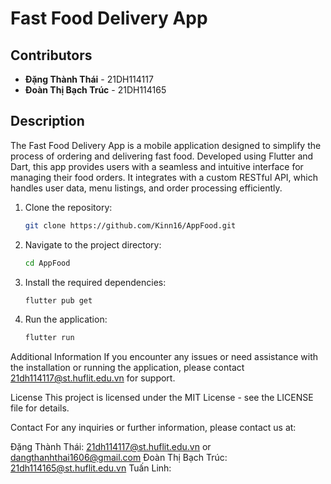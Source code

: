 # Fast Food Delivery App

## Contributors
- **Đặng Thành Thái** - 21DH114117
- **Đoàn Thị Bạch Trúc** - 21DH114165

## Description
The Fast Food Delivery App is a mobile application designed to simplify the process of ordering and delivering fast food. Developed using Flutter and Dart, this app provides users with a seamless and intuitive interface for managing their food orders. It integrates with a custom RESTful API, which handles user data, menu listings, and order processing efficiently.

1. Clone the repository:
   ```bash
   git clone https://github.com/Kinn16/AppFood.git
2. Navigate to the project directory:
   ```bash
   cd AppFood
3. Install the required dependencies:
   ```bash
   flutter pub get
4. Run the application:
   ```bash
   flutter run

Additional Information
If you encounter any issues or need assistance with the installation or running the application, please contact 21dh114117@st.huflit.edu.vn for support.

License
This project is licensed under the MIT License - see the LICENSE file for details.

Contact
For any inquiries or further information, please contact us at:

Đặng Thành Thái: 21dh114117@st.huflit.edu.vn or dangthanhthai1606@gmail.com
Đoàn Thị Bạch Trúc: 21dh114165@st.huflit.edu.vn
Tuấn Linh: 
